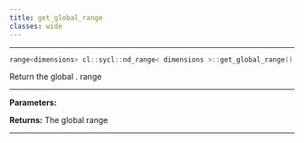 ```yaml
---
title: get_global_range
classes: wide
---
```



---

```cpp
range<dimensions> cl::sycl::nd_range< dimensions >::get_global_range() const
```


Return the global . range


---
**Parameters:**

**Returns:** The global range 

---
